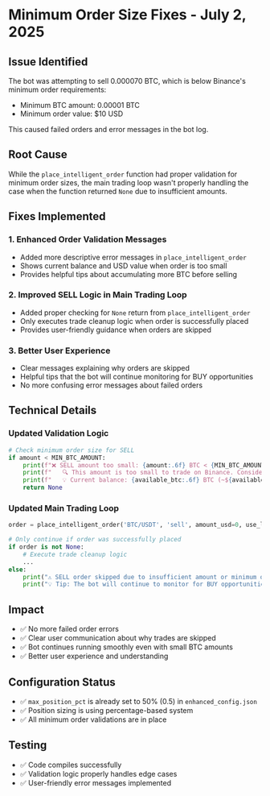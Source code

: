 # Minimum Order Size Fixes - July 2, 2025

## Issue Identified
The bot was attempting to sell 0.000070 BTC, which is below Binance's minimum order requirements:
- Minimum BTC amount: 0.00001 BTC
- Minimum order value: $10 USD

This caused failed orders and error messages in the bot log.

## Root Cause
While the `place_intelligent_order` function had proper validation for minimum order sizes, the main trading loop wasn't properly handling the case when the function returned `None` due to insufficient amounts.

## Fixes Implemented

### 1. Enhanced Order Validation Messages
- Added more descriptive error messages in `place_intelligent_order`
- Shows current balance and USD value when order is too small
- Provides helpful tips about accumulating more BTC before selling

### 2. Improved SELL Logic in Main Trading Loop
- Added proper checking for `None` return from `place_intelligent_order`
- Only executes trade cleanup logic when order is successfully placed
- Provides user-friendly guidance when orders are skipped

### 3. Better User Experience
- Clear messages explaining why orders are skipped
- Helpful tips that the bot will continue monitoring for BUY opportunities
- No more confusing error messages about failed orders

## Technical Details

### Updated Validation Logic
```python
# Check minimum order size for SELL
if amount < MIN_BTC_AMOUNT:
    print(f"❌ SELL amount too small: {amount:.6f} BTC < {MIN_BTC_AMOUNT:.6f} BTC minimum")
    print(f"   🔍 This amount is too small to trade on Binance. Consider accumulating more BTC before selling.")
    print(f"   💡 Current balance: {available_btc:.6f} BTC (~${available_btc * market_price:.2f})")
    return None
```

### Updated Main Trading Loop
```python
order = place_intelligent_order('BTC/USDT', 'sell', amount_usd=0, use_limit=True)

# Only continue if order was successfully placed
if order is not None:
    # Execute trade cleanup logic
    ...
else:
    print("⚠️ SELL order skipped due to insufficient amount or minimum order requirements")
    print("💡 Tip: The bot will continue to monitor for BUY opportunities to accumulate more BTC")
```

## Impact
- ✅ No more failed order errors
- ✅ Clear user communication about why trades are skipped
- ✅ Bot continues running smoothly even with small BTC amounts
- ✅ Better user experience and understanding

## Configuration Status
- ✅ `max_position_pct` is already set to 50% (0.5) in `enhanced_config.json`
- ✅ Position sizing is using percentage-based system
- ✅ All minimum order validations are in place

## Testing
- ✅ Code compiles successfully
- ✅ Validation logic properly handles edge cases
- ✅ User-friendly error messages implemented
